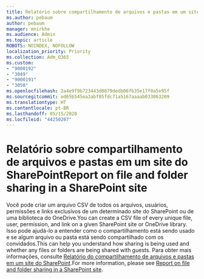 ```yaml
---
title: Relatório sobre compartilhamento de arquivos e pastas em um site do SharePoint
ms.author: pebaum
author: pebaum
manager: mnirkhe
ms.audience: Admin
ms.topic: article
ROBOTS: NOINDEX, NOFOLLOW
localization_priority: Priority
ms.collection: Adm_O365
ms.custom:
- "9000192"
- "3049"
- "9000191"
- "3050"
ms.openlocfilehash: 2a4e9f9b723443d0879dedb06fb35e17f0a5e95f
ms.sourcegitcommit: ed65b545ea3abf05fdc71a5167aaaab033063209
ms.translationtype: HT
ms.contentlocale: pt-BR
ms.lasthandoff: 05/15/2020
ms.locfileid: "44250207"
---
```

# <a name="report-on-file-and-folder-sharing-in-a-sharepoint-site"></a><span data-ttu-id="72a87-102">Relatório sobre compartilhamento de arquivos e pastas em um site do SharePoint</span><span class="sxs-lookup"><span data-stu-id="72a87-102">Report on file and folder sharing in a SharePoint site</span></span>

<span data-ttu-id="72a87-103">Você pode criar um arquivo CSV de todos os arquivos, usuários, permissões e links exclusivos de um determinado site do SharePoint ou de uma biblioteca do OneDrive.</span><span class="sxs-lookup"><span data-stu-id="72a87-103">You can create a CSV file of every unique file, user, permission, and link on a given SharePoint site or OneDrive library.</span></span> <span data-ttu-id="72a87-104">Isso pode ajudá-lo a entender como o compartilhamento está sendo usado e se algum arquivo ou pasta está sendo compartilhado com os convidados.</span><span class="sxs-lookup"><span data-stu-id="72a87-104">This can help you understand how sharing is being used and whether any files or folders are being shared with guests.</span></span> <span data-ttu-id="72a87-105">Para obter mais informações, consulte [Relatório do compartilhamento de arquivos e pastas em um site do SharePoint](https://docs.microsoft.com/sharepoint/sharing-reports).</span><span class="sxs-lookup"><span data-stu-id="72a87-105">For more information, please see [Report on file and folder sharing in a SharePoint site](https://docs.microsoft.com/sharepoint/sharing-reports).</span></span>
